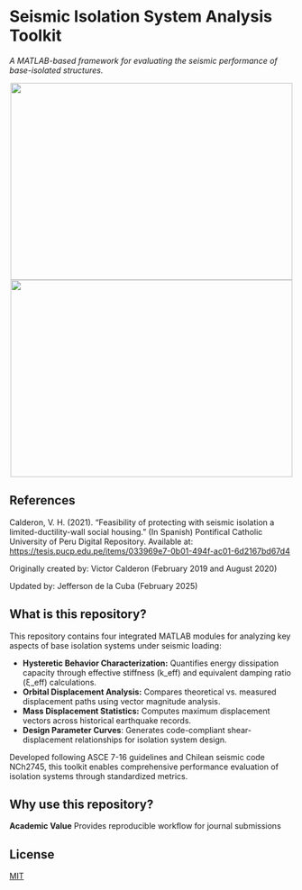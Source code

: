 # Seismic Isolation System Analysis Toolkit

_A MATLAB-based framework for evaluating the seismic performance of base-isolated structures._

<P align = "center">
   <img src="https://github.com/user-attachments/assets/7ad8e39d-45c6-47c4-b784-f298cc49c8b3" width="500" height="350" />
   <img src="https://github.com/user-attachments/assets/c12e4e8c-7cac-4d96-9bf9-edfe174f4ba4" width="500" height="350" />

## References

Calderon, V. H. (2021). “Feasibility of protecting with seismic isolation a limited-ductility-wall social housing.” (In Spanish) Pontifical Catholic University of Peru Digital Repository. Available at: https://tesis.pucp.edu.pe/items/033969e7-0b01-494f-ac01-6d2167bd67d4

Originally created by: Victor Calderon (February 2019 and August 2020)

Updated by: Jefferson de la Cuba (February 2025)

## What is this repository?

This repository contains four integrated MATLAB modules for analyzing key aspects of base isolation systems under seismic loading:

- **Hysteretic Behavior Characterization:** Quantifies energy dissipation capacity through effective stiffness (k_eff) and equivalent damping ratio (ξ_eff) calculations.
- **Orbital Displacement Analysis:** Compares theoretical vs. measured displacement paths using vector magnitude analysis.
- **Mass Displacement Statistics:** Computes maximum displacement vectors across historical earthquake records.
- **Design Parameter Curves**: Generates code-compliant shear-displacement relationships for isolation system design.

Developed following ASCE 7-16 guidelines and Chilean seismic code NCh2745, this toolkit enables comprehensive performance evaluation of isolation systems through standardized metrics.

## Why use this repository?

**Academic Value**
Provides reproducible workflow for journal submissions

## License

[MIT](./LICENSE)
